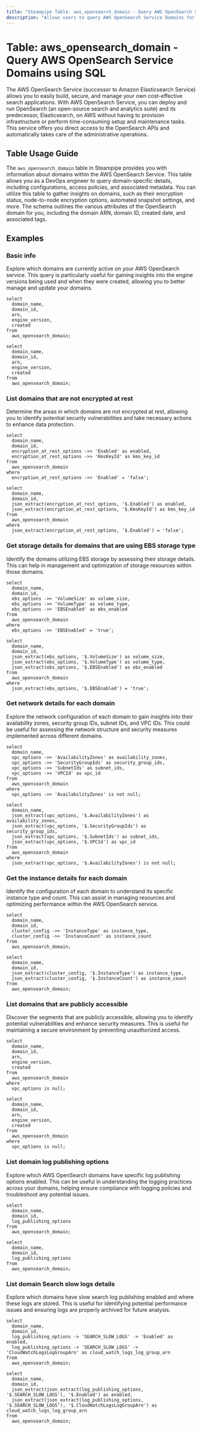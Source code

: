 ```yaml
---
title: "Steampipe Table: aws_opensearch_domain - Query AWS OpenSearch Service Domains using SQL"
description: "Allows users to query AWS OpenSearch Service Domains for detailed information on their configuration, status, and associated resources."
---
```


# Table: aws_opensearch_domain - Query AWS OpenSearch Service Domains using SQL

The AWS OpenSearch Service (successor to Amazon Elasticsearch Service) allows you to easily build, secure, and manage your own cost-effective search applications. With AWS OpenSearch Service, you can deploy and run OpenSearch (an open-source search and analytics suite) and its predecessor, Elasticsearch, on AWS without having to provision infrastructure or perform time-consuming setup and maintenance tasks. This service offers you direct access to the OpenSearch APIs and automatically takes care of the administrative operations.

## Table Usage Guide

The `aws_opensearch_domain` table in Steampipe provides you with information about domains within the AWS OpenSearch Service. This table allows you as a DevOps engineer to query domain-specific details, including configurations, access policies, and associated metadata. You can utilize this table to gather insights on domains, such as their encryption status, node-to-node encryption options, automated snapshot settings, and more. The schema outlines the various attributes of the OpenSearch domain for you, including the domain ARN, domain ID, created date, and associated tags.

## Examples

### Basic info
Explore which domains are currently active on your AWS OpenSearch service. This query is particularly useful for gaining insights into the engine versions being used and when they were created, allowing you to better manage and update your domains.

```sql+postgres
select
  domain_name,
  domain_id,
  arn,
  engine_version,
  created
from
  aws_opensearch_domain;
```

```sql+sqlite
select
  domain_name,
  domain_id,
  arn,
  engine_version,
  created
from
  aws_opensearch_domain;
```

### List domains that are not encrypted at rest
Determine the areas in which domains are not encrypted at rest, allowing you to identify potential security vulnerabilities and take necessary actions to enhance data protection.

```sql+postgres
select
  domain_name,
  domain_id,
  encryption_at_rest_options ->> 'Enabled' as enabled,
  encryption_at_rest_options ->> 'KmsKeyId' as kms_key_id
from
  aws_opensearch_domain
where
  encryption_at_rest_options ->> 'Enabled' = 'false';
```

```sql+sqlite
select
  domain_name,
  domain_id,
  json_extract(encryption_at_rest_options, '$.Enabled') as enabled,
  json_extract(encryption_at_rest_options, '$.KmsKeyId') as kms_key_id
from
  aws_opensearch_domain
where
  json_extract(encryption_at_rest_options, '$.Enabled') = 'false';
```

### Get storage details for domains that are using EBS storage type
Identify the domains utilizing EBS storage by assessing their storage details. This can help in management and optimization of storage resources within those domains.

```sql+postgres
select
  domain_name,
  domain_id,
  ebs_options ->> 'VolumeSize' as volume_size,
  ebs_options ->> 'VolumeType' as volume_type,
  ebs_options ->> 'EBSEnabled' as ebs_enabled
from
  aws_opensearch_domain
where
  ebs_options ->> 'EBSEnabled' = 'true';
```

```sql+sqlite
select
  domain_name,
  domain_id,
  json_extract(ebs_options, '$.VolumeSize') as volume_size,
  json_extract(ebs_options, '$.VolumeType') as volume_type,
  json_extract(ebs_options, '$.EBSEnabled') as ebs_enabled
from
  aws_opensearch_domain
where
  json_extract(ebs_options, '$.EBSEnabled') = 'true';
```

### Get network details for each domain
Explore the network configuration of each domain to gain insights into their availability zones, security group IDs, subnet IDs, and VPC IDs. This could be useful for assessing the network structure and security measures implemented across different domains.

```sql+postgres
select
  domain_name,
  vpc_options ->> 'AvailabilityZones' as availability_zones,
  vpc_options ->> 'SecurityGroupIds' as security_group_ids,
  vpc_options ->> 'SubnetIds' as subnet_ids,
  vpc_options ->> 'VPCId' as vpc_id
from
  aws_opensearch_domain
where
  vpc_options ->> 'AvailabilityZones' is not null;
```

```sql+sqlite
select
  domain_name,
  json_extract(vpc_options, '$.AvailabilityZones') as availability_zones,
  json_extract(vpc_options, '$.SecurityGroupIds') as security_group_ids,
  json_extract(vpc_options, '$.SubnetIds') as subnet_ids,
  json_extract(vpc_options, '$.VPCId') as vpc_id
from
  aws_opensearch_domain
where
  json_extract(vpc_options, '$.AvailabilityZones') is not null;
```

### Get the instance details for each domain
Identify the configuration of each domain to understand its specific instance type and count. This can assist in managing resources and optimizing performance within the AWS OpenSearch service.

```sql+postgres
select
  domain_name,
  domain_id,
  cluster_config ->> 'InstanceType' as instance_type,
  cluster_config ->> 'InstanceCount' as instance_count
from
  aws_opensearch_domain;
```

```sql+sqlite
select
  domain_name,
  domain_id,
  json_extract(cluster_config, '$.InstanceType') as instance_type,
  json_extract(cluster_config, '$.InstanceCount') as instance_count
from
  aws_opensearch_domain;
```

### List domains that are publicly accessible
Discover the segments that are publicly accessible, allowing you to identify potential vulnerabilities and enhance security measures. This is useful for maintaining a secure environment by preventing unauthorized access.

```sql+postgres
select
  domain_name,
  domain_id,
  arn,
  engine_version,
  created
from
  aws_opensearch_domain
where
  vpc_options is null;
```

```sql+sqlite
select
  domain_name,
  domain_id,
  arn,
  engine_version,
  created
from
  aws_opensearch_domain
where
  vpc_options is null;
```

### List domain log publishing options
Explore which AWS OpenSearch domains have specific log publishing options enabled. This can be useful in understanding the logging practices across your domains, helping ensure compliance with logging policies and troubleshoot any potential issues.

```sql+postgres
select
  domain_name,
  domain_id,
  log_publishing_options
from
  aws_opensearch_domain;
```

```sql+sqlite
select
  domain_name,
  domain_id,
  log_publishing_options
from
  aws_opensearch_domain;
```

### List domain Search slow logs details
Explore which domains have slow search log publishing enabled and where these logs are stored. This is useful for identifying potential performance issues and ensuring logs are properly archived for future analysis.

```sql+postgres
select
  domain_name,
  domain_id,
  log_publishing_options -> 'SEARCH_SLOW_LOGS' -> 'Enabled' as enabled,
  log_publishing_options -> 'SEARCH_SLOW_LOGS' -> 'CloudWatchLogsLogGroupArn' as cloud_watch_logs_log_group_arn
from
  aws_opensearch_domain;
```

```sql+sqlite
select
  domain_name,
  domain_id,
  json_extract(json_extract(log_publishing_options, '$.SEARCH_SLOW_LOGS'), '$.Enabled') as enabled,
  json_extract(json_extract(log_publishing_options, '$.SEARCH_SLOW_LOGS'), '$.CloudWatchLogsLogGroupArn') as cloud_watch_logs_log_group_arn
from
  aws_opensearch_domain;
```